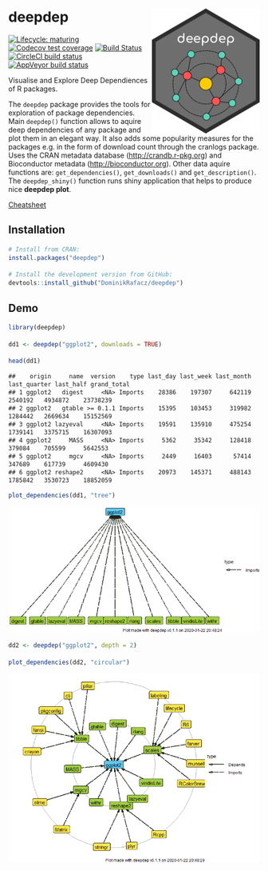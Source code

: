 
# deepdep <img src='images/logo.png' align="right" height="250" />

<!-- badges: start -->

[![Lifecycle:
maturing](https://img.shields.io/badge/lifecycle-maturing-blue.svg)](https://www.tidyverse.org/lifecycle/#maturing)
[![Codecov test
coverage](https://codecov.io/gh/DominikRafacz/deepdep/branch/master/graph/badge.svg)](https://codecov.io/gh/DominikRafacz/deepdep?branch=master)
[![Build
Status](https://travis-ci.org/DominikRafacz/deepdep.svg?branch=master)](https://travis-ci.org/DominikRafacz/deepdep)
[![CircleCI build
status](https://circleci.com/gh/DominikRafacz/deepdep.svg?style=svg)](https://circleci.com/gh/DominikRafacz/deepdep)
[![AppVeyor build
status](https://ci.appveyor.com/api/projects/status/github/DominikRafacz/deepdep?branch=master&svg=true)](https://ci.appveyor.com/project/DominikRafacz/deepdep)

<!-- badges: end -->

Visualise and Explore Deep Dependiences of R packages.

The `deepdep` package provides the tools for exploration of package
dependencies. Main `deepdep()` function allows to aquire deep
dependencies of any package and plot them in an elegant way. It also
adds some popularity measures for the packages e.g. in the form of
download count through the cranlogs package. Uses the CRAN metadata
database (<http://crandb.r-pkg.org>) and Bioconductor metadata
(<http://bioconductor.org>). Other data aquire functions are:
`get_dependencies()`, `get_downloads()` and `get_description()`. The
`deepdep_shiny()` function runs shiny application that helps to produce
nice **deepdep plot**.

[Cheatsheet](https://dominikrafacz.github.io/deepdep/articles/deepdep-package.html)

## Installation

``` r
# Install from CRAN: 
install.packages("deepdep")

# Install the development version from GitHub:
devtools::install_github("DominikRafacz/deepdep")
```

## Demo

``` r
library(deepdep)

dd1 <- deepdep("ggplot2", downloads = TRUE)

head(dd1)
```

    ##    origin     name  version    type last_day last_week last_month last_quarter last_half grand_total
    ## 1 ggplot2   digest     <NA> Imports    28386    197307     642119      2540192   4934872    23738239
    ## 2 ggplot2   gtable >= 0.1.1 Imports    15395    103453     319982      1284442   2669634    15152569
    ## 3 ggplot2 lazyeval     <NA> Imports    19591    135910     475254      1739141   3375715    16307093
    ## 4 ggplot2     MASS     <NA> Imports     5362     35342     128418       379084    705599     5642553
    ## 5 ggplot2     mgcv     <NA> Imports     2449     16403      57414       347689    617739     4609430
    ## 6 ggplot2 reshape2     <NA> Imports    20973    145371     488143      1785842   3530723    18852059

``` r
plot_dependencies(dd1, "tree")
```

![](README_files/figure-gfm/unnamed-chunk-2-1.png)<!-- -->

``` r
dd2 <- deepdep("ggplot2", depth = 2)

plot_dependencies(dd2, "circular")
```

![](README_files/figure-gfm/unnamed-chunk-3-1.png)<!-- -->

<!------------------------

This package was made during `1120-DS000-ISP-0500`[Advanced Programming in R](https://github.com/mini-pw/2020Z-ProgramowanieWR) course at Warsaw University of Technology.-->
